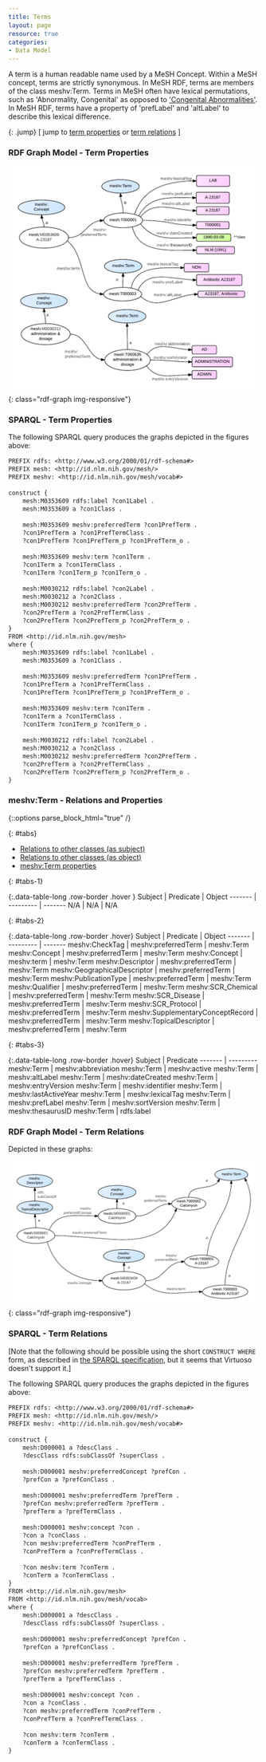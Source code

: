 ```yaml
---
title: Terms
layout: page
resource: true
categories:
- Data Model
---
```


A term is a human readable name used by a MeSH Concept.  Within a MeSH concept, terms are strictly synonymous. In MeSH RDF, terms are members of the  class meshv:Term.
Terms in MeSH often have lexical permutations, such as 'Abnormality, Congenital' as opposed to ['Congenital Abnormalities'](http://id.nlm.nih.gov/mesh/T000029.html).
In MeSH RDF, terms have a property of 'prefLabel' and 'altLabel' to describe this lexical difference.


{: .jump}
&#91; jump to [term properties](#properties) or [term relations](#relations) &#93;

### <a name = "properties"/>RDF Graph Model - Term Properties

![](images/TermModel.png){: class="rdf-graph img-responsive"}


### SPARQL - Term Properties

The following <span class='invoke-sparql'>SPARQL query</span> produces the graphs depicted in the
figures above:

```sparql
PREFIX rdfs: <http://www.w3.org/2000/01/rdf-schema#>
PREFIX mesh: <http://id.nlm.nih.gov/mesh/>
PREFIX meshv: <http://id.nlm.nih.gov/mesh/vocab#>

construct {
    mesh:M0353609 rdfs:label ?con1Label .
    mesh:M0353609 a ?con1Class .

    mesh:M0353609 meshv:preferredTerm ?con1PrefTerm .
    ?con1PrefTerm a ?con1PrefTermClass .
    ?con1PrefTerm ?con1PrefTerm_p ?con1PrefTerm_o .

    mesh:M0353609 meshv:term ?con1Term .
    ?con1Term a ?con1TermClass .
    ?con1Term ?con1Term_p ?con1Term_o .

    mesh:M0030212 rdfs:label ?con2Label .
    mesh:M0030212 a ?con2Class .
    mesh:M0030212 meshv:preferredTerm ?con2PrefTerm .
    ?con2PrefTerm a ?con2PrefTermClass .
    ?con2PrefTerm ?con2PrefTerm_p ?con2PrefTerm_o .
}
FROM <http://id.nlm.nih.gov/mesh>
where {
    mesh:M0353609 rdfs:label ?con1Label .
    mesh:M0353609 a ?con1Class .

    mesh:M0353609 meshv:preferredTerm ?con1PrefTerm .
    ?con1PrefTerm a ?con1PrefTermClass .
    ?con1PrefTerm ?con1PrefTerm_p ?con1PrefTerm_o .

    mesh:M0353609 meshv:term ?con1Term .
    ?con1Term a ?con1TermClass .
    ?con1Term ?con1Term_p ?con1Term_o .

    mesh:M0030212 rdfs:label ?con2Label .
    mesh:M0030212 a ?con2Class .
    mesh:M0030212 meshv:preferredTerm ?con2PrefTerm .
    ?con2PrefTerm a ?con2PrefTermClass .
    ?con2PrefTerm ?con2PrefTerm_p ?con2PrefTerm_o .
}
```

### meshv:Term - Relations and Properties

{::options parse_block_html="true" /}

{: #tabs}
<div>

*  [Relations to other classes (as subject)](#tabs-1)
*  [Relations to other classes (as object)](#tabs-2)
*  [meshv:Term properties](#tabs-3)

{: #tabs-1}
<div>

{:.data-table-long .row-border .hover }
Subject | Predicate | Object
------- | --------- | -------
N/A | N/A | N/A 

</div>

{: #tabs-2}
<div>

{:.data-table-long .row-border .hover}
Subject | Predicate | Object
------- | --------- | -------
meshv:CheckTag | meshv:preferredTerm | meshv:Term
meshv:Concept | meshv:preferredTerm | meshv:Term
meshv:Concept | meshv:term | meshv:Term
meshv:Descriptor | meshv:preferredTerm | meshv:Term
meshv:GeographicalDescriptor | meshv:preferredTerm | meshv:Term
meshv:PublicationType | meshv:preferredTerm | meshv:Term
meshv:Qualifier | meshv:preferredTerm | meshv:Term
meshv:SCR_Chemical | meshv:preferredTerm | meshv:Term
meshv:SCR_Disease | meshv:preferredTerm | meshv:Term
meshv:SCR_Protocol | meshv:preferredTerm | meshv:Term
meshv:SupplementaryConceptRecord | meshv:preferredTerm | meshv:Term
meshv:TopicalDescriptor | meshv:preferredTerm | meshv:Term

</div>

{: #tabs-3}
<div>
{:.data-table-long .row-border .hover}
Subject | Predicate
------- | ---------
meshv:Term | meshv:abbreviation
meshv:Term | meshv:active
meshv:Term | meshv:altLabel
meshv:Term | meshv:dateCreated
meshv:Term | meshv:entryVersion
meshv:Term | meshv:identifier
meshv:Term | meshv:lastActiveYear
meshv:Term | meshv:lexicalTag
meshv:Term | meshv:prefLabel
meshv:Term | meshv:sortVersion
meshv:Term | meshv:thesaurusID
meshv:Term | rdfs:label

</div>
</div>

### <a name = "relations"/>RDF Graph Model - Term Relations

Depicted in these graphs:

![](images/TermModel-2.png){: class="rdf-graph img-responsive"}

### SPARQL - Term Relations

[Note that the following should be possible using the short `CONSTRUCT WHERE` form,
as described in [the SPARQL specification](http://www.w3.org/TR/2013/REC-sparql11-query-20130321/#constructWhere),
but it seems that Virtuoso doesn't support it.]

The following <span class='invoke-sparql'>SPARQL query</span> produces the graphs depicted in the
figures above:

```sparql
PREFIX rdfs: <http://www.w3.org/2000/01/rdf-schema#>
PREFIX mesh: <http://id.nlm.nih.gov/mesh/>
PREFIX meshv: <http://id.nlm.nih.gov/mesh/vocab#>

construct {
    mesh:D000001 a ?descClass .
    ?descClass rdfs:subClassOf ?superClass .

    mesh:D000001 meshv:preferredConcept ?prefCon .
    ?prefCon a ?prefConClass .

    mesh:D000001 meshv:preferredTerm ?prefTerm .
    ?prefCon meshv:preferredTerm ?prefTerm .
    ?prefTerm a ?prefTermClass .

    mesh:D000001 meshv:concept ?con .
    ?con a ?conClass .
    ?con meshv:preferredTerm ?conPrefTerm .
    ?conPrefTerm a ?conPrefTermClass .

    ?con meshv:term ?conTerm .
    ?conTerm a ?conTermClass .
}
FROM <http://id.nlm.nih.gov/mesh>
FROM <http://id.nlm.nih.gov/mesh/vocab>
where {
    mesh:D000001 a ?descClass .
    ?descClass rdfs:subClassOf ?superClass .

    mesh:D000001 meshv:preferredConcept ?prefCon .
    ?prefCon a ?prefConClass .

    mesh:D000001 meshv:preferredTerm ?prefTerm .
    ?prefCon meshv:preferredTerm ?prefTerm .
    ?prefTerm a ?prefTermClass .

    mesh:D000001 meshv:concept ?con .
    ?con a ?conClass .
    ?con meshv:preferredTerm ?conPrefTerm .
    ?conPrefTerm a ?conPrefTermClass .

    ?con meshv:term ?conTerm .
    ?conTerm a ?conTermClass .
}
```